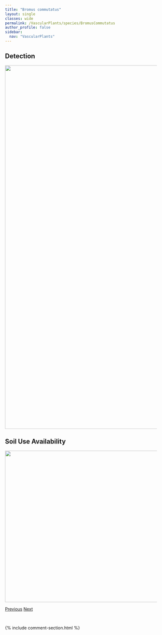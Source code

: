 ```yaml
---
title: "Bromus commutatus"
layout: single
classes: wide
permalink: /VascularPlants/species/BromusCommutatus
author_profile: false
sidebar:
  nav: "VascularPlants"
---
```


<h2>Detection</h2>

<a href="https://drive.google.com/uc?export=view&id=1Rn0Daqog2DM6o077YpeDNYh4RHXjLQUa">
<img src="https://drive.google.com/uc?export=view&id=1Rn0Daqog2DM6o077YpeDNYh4RHXjLQUa" height = "1200" width = "800">
</a>


<h2>Soil Use Availability</h2>

<a href="https://drive.google.com/uc?export=view&id=1x_BNYDtjDljTYnXk1X7oymmUtw9esLe9">
<img src="https://drive.google.com/uc?export=view&id=1x_BNYDtjDljTYnXk1X7oymmUtw9esLe9" height = "500" width = "1000">
</a>


<a href="/DevelopmentWebsite/VascularPlants/species/BromusCiliatus" class="pagination--pager" title="Bromus ciliatus">Previous</a> <a href="/DevelopmentWebsite/VascularPlants/species/BromusInermis" class="pagination--pager" title="Bromus inermis">Next</a>

<p>&nbsp;</p>

{% include comment-section.html %}
